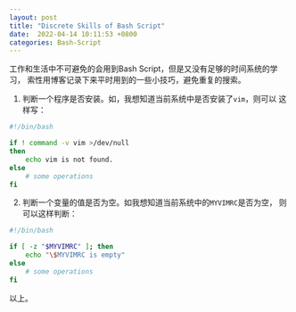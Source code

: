 ```yaml
---
layout: post
title: "Discrete Skills of Bash Script"
date:  2022-04-14 10:11:53 +0800
categories: Bash-Script
---
```


工作和生活中不可避免的会用到Bash Script，但是又没有足够的时间系统的学习，
索性用博客记录下来平时用到的一些小技巧，避免重复的搜索。

1. 判断一个程序是否安装。如，我想知道当前系统中是否安装了`vim`，则可以
这样写：
```sh
#!/bin/bash

if ! command -v vim >/dev/null
then
    echo vim is not found.
else
    # some operations
fi
```

2. 判断一个变量的值是否为空。如我想知道当前系统中的`MYVIMRC`是否为空，
则可以这样判断：
```sh
#!/bin/bash

if [ -z "$MYVIMRC" ]; then
    echo "\$MYVIMRC is empty"
else
    # some operations
fi
```

以上。
